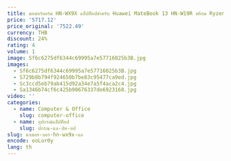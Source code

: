 ```yaml
---
title: มาเธอร์บอร์ด HN-WX9X แล็ปท็อปสำหรับ Huawei MateBook 13 HN-W19R พร้อม Ryzen 5 R5-3500U R7-3700ซีพียูขนาด8G 16G 100% ผ่านการทดสอบแล้ว
price: '5717.12'
price_original: '7522.49'
currency: THB
discount: 24%
rating: 4
volume: 1
image: Sf6c6275df6344c69995a7e57716025b3B.jpg
images:
  - Sf6c6275df6344c69995a7e57716025b3B.jpg
  - S729b8b794f924650b7be83c95477ca9ed.jpg
  - Sc3ccd5eb79ab415d92a34e7a5f4aca2c4.jpg
  - Sa1346b74cf6c425b90676337de6923168.jpg
video: ''
categories:
  - name: Computer & Office
    slug: computer-office
  - name: อุปกรณ์แล็ปท็อป
    slug: ปกรณ-แล-ปท-อป
slug: มาเธอร-บอร-hn-wx9x-แล
encode: ooLor0y
lang: th
---
```

  